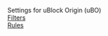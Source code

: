 Settings for uBlock Origin (uBO)<br>
[Filters](https://kiwig3.github.io/uConfig/uBO-filters.txt)<br>
[Rules](https://kiwig3.github.io/uConfig/uBO-rules.txt)
